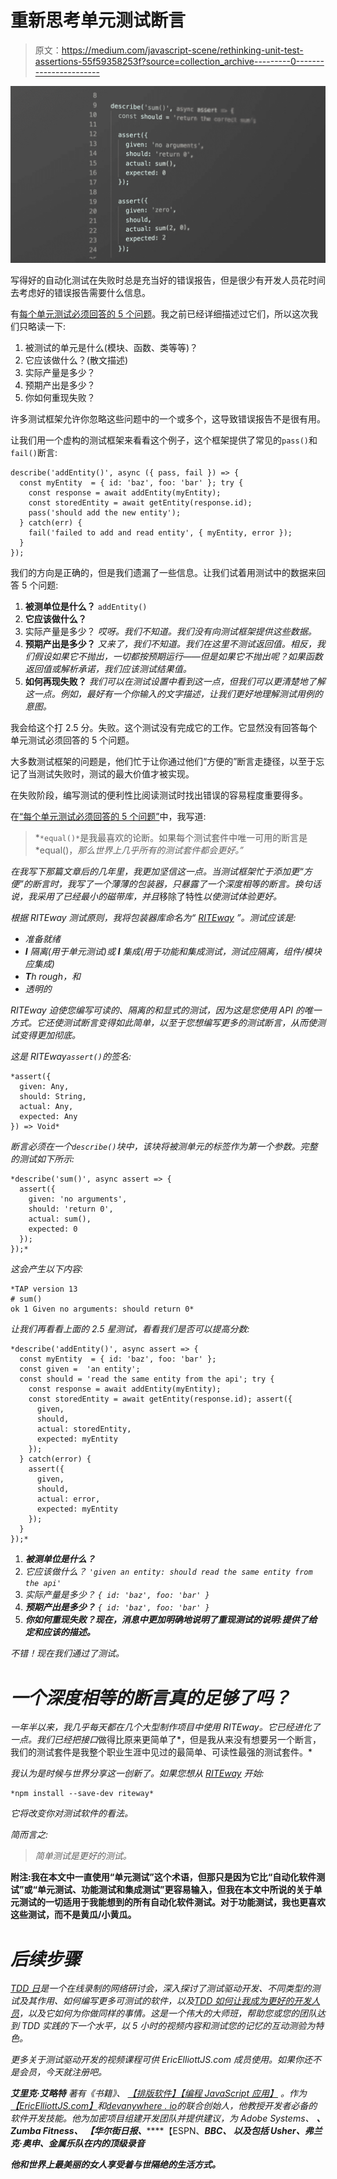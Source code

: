 # 重新思考单元测试断言

> 原文：<https://medium.com/javascript-scene/rethinking-unit-test-assertions-55f59358253f?source=collection_archive---------0----------------------->

![](img/dc3db7739ffdad15ce682e7ac11c5a5c.png)

写得好的自动化测试在失败时总是充当好的错误报告，但是很少有开发人员花时间去考虑好的错误报告需要什么信息。

有[每个单元测试必须回答的 5 个问题](/javascript-scene/what-every-unit-test-needs-f6cd34d9836d)。我之前已经详细描述过它们，所以这次我们只略读一下:

1.  被测试的单元是什么(模块、函数、类等等)？
2.  它应该做什么？(散文描述)
3.  实际产量是多少？
4.  预期产出是多少？
5.  你如何重现失败？

许多测试框架允许你忽略这些问题中的一个或多个，这导致错误报告不是很有用。

让我们用一个虚构的测试框架来看看这个例子，这个框架提供了常见的`pass()`和`fail()`断言:

```
describe('addEntity()', async ({ pass, fail }) => {
  const myEntity  = { id: 'baz', foo: 'bar' }; try {
    const response = await addEntity(myEntity);
    const storedEntity = await getEntity(response.id);
    pass('should add the new entity');
  } catch(err) {
    fail('failed to add and read entity', { myEntity, error });
  }
});
```

我们的方向是正确的，但是我们遗漏了一些信息。让我们试着用测试中的数据来回答 5 个问题:

1.  **被测单位是什么？** `addEntity()`
2.  **它应该做什么？**
3.  实际产量是多少？ *哎呀。我们不知道。我们没有向测试框架提供这些数据。*
4.  **预期产出是多少？** *又来了，我们不知道。我们在这里不测试返回值。相反，我们假设如果它不抛出，一切都按预期运行——但是如果它不抛出呢？如果函数返回值或解析承诺，我们应该测试结果值。*
5.  **如何再现失败？** *我们可以在测试设置中看到这一点，但我们可以更清楚地了解这一点。例如，最好有一个你输入的文字描述，让我们更好地理解测试用例的意图。*

我会给这个打 2.5 分。失败。这个测试没有完成它的工作。它显然没有回答每个单元测试必须回答的 5 个问题。

大多数测试框架的问题是，他们忙于让你通过他们“方便的”断言走捷径，以至于忘记了当测试失败时，测试的最大价值才被实现。

在失败阶段，编写测试的便利性比阅读测试时找出错误的容易程度重要得多。

在[“每个单元测试必须回答的 5 个问题”](/javascript-scene/what-every-unit-test-needs-f6cd34d9836d)中，我写道:

> *`*equal()*`是我最喜欢的论断。如果每个测试套件中唯一可用的断言是 *equal()，*那么世界上几乎所有的测试套件都会更好。”*

*在我写下那篇文章后的几年里，我更加坚信这一点。当测试框架忙于添加更“方便”的断言时，我写了一个薄薄的包装器，只暴露了一个深度相等的断言。换句话说，我采用了已经最小的磁带库，并且*移除了特性*以使测试体验更好。*

*根据 RITEway 测试原则，我将包装器库命名为“ [RITEway](https://github.com/ericelliott/riteway) ”。测试应该是:*

*   *准备就绪*
*   ***I** 隔离(用于单元测试)或 **I** 集成(用于功能和集成测试，测试应隔离，组件/模块应集成)*
*   ***T**h rough，和*
*   *透明的*

*RITEway 迫使您编写可读的、隔离的和显式的测试，因为这是您使用 API 的唯一方式。它还使测试断言变得如此简单，以至于您想编写更多的测试断言，从而使测试变得更加彻底。*

*这是 RITEway`assert()`的签名:*

```
*assert({
  given: Any,
  should: String,
  actual: Any,
  expected: Any
}) => Void*
```

*断言必须在一个`describe()`块中，该块将被测单元的标签作为第一个参数。完整的测试如下所示:*

```
*describe('sum()', async assert => {
  assert({
    given: 'no arguments',
    should: 'return 0',
    actual: sum(),
    expected: 0
  });
});*
```

*这会产生以下内容:*

```
*TAP version 13
# sum()
ok 1 Given no arguments: should return 0*
```

*让我们再看看上面的 2.5 星测试，看看我们是否可以提高分数:*

```
*describe('addEntity()', async assert => {
  const myEntity  = { id: 'baz', foo: 'bar' };
  const given =  'an entity';
  const should = 'read the same entity from the api'; try {
    const response = await addEntity(myEntity);
    const storedEntity = await getEntity(response.id); assert({
      given,
      should,
      actual: storedEntity,
      expected: myEntity
    });
  } catch(error) {
    assert({
      given,
      should,
      actual: error,
      expected: myEntity
    });
  }
});*
```

1.  ***被测单位是什么？***
2.  *它应该做什么？ `'given an entity: should read the same entity from the api'`*
3.  *实际产量是多少？ `{ id: 'baz', foo: 'bar' }`*
4.  ***预期产出是多少？** `{ id: 'baz', foo: 'bar' }`*
5.  ***你如何重现失败？现在，消息中更加明确地说明了重现测试的说明:提供了给定和应该的描述。***

*不错！现在我们通过了测试。*

# *一个深度相等的断言真的足够了吗？*

*一年半以来，我几乎每天都在几个大型制作项目中使用 RITEway。它已经进化了一点。我们已经把接口*做得比原来更简单了*，但是我从来没有想要另一个断言，我们的测试套件是我整个职业生涯中见过的最简单、可读性最强的测试套件。*

*我认为是时候与世界分享这一创新了。如果您想从 [RITEway](https://github.com/ericelliott/riteway) 开始:*

```
*npm install --save-dev riteway*
```

*它将改变你对测试软件的看法。*

*简而言之:*

> *简单测试是更好的测试。*

**附注:我在本文中一直使用“单元测试”这个术语，但那只是因为它比“自动化软件测试”或“单元测试、功能测试和集成测试”更容易输入，但我在本文中所说的关于单元测试的一切适用于我能想到的所有自动化软件测试。对于功能测试，我也更喜欢这些测试，而不是黄瓜/小黄瓜。**

# *后续步骤*

*[TDD 日](https://tddday.com/)是一个在线录制的网络研讨会，深入探讨了测试驱动开发、不同类型的测试及其作用、如何编写更多可测试的软件，以及[TDD 如何让我成为更好的开发人员](/javascript-scene/tdd-changed-my-life-5af0ce099f80)，以及它如何为你做同样的事情。这是一个伟大的大师班，帮助您或您的团队达到 TDD 实践的下一个水平，以 5 小时的视频内容和测试您的记忆的互动测验为特色。*

*更多关于测试驱动开发的视频课程可供 EricElliottJS.com 成员使用。如果你还不是会员，今天就注册吧。*

****艾里克·艾略特*** *著有《书籍》、* [*【排版软件】*](https://leanpub.com/composingsoftware)*[*【编程 JavaScript 应用】*](http://pjabook.com) *。作为*[*【EricElliottJS.com】*](https://ericelliottjs.com)*和*[*devanywhere . io*](https://devanywhere.io)*的联合创始人，他教授开发者必备的软件开发技能。他为加密项目组建开发团队并提供建议，为 Adobe Systems、* ***、Zumba Fitness、*** ***【华尔街日报、*******【ESPN、*******BBC、*** *以及包括* ***Usher、弗兰克·奥申、金属乐队在内的顶级录音*******

***他和世界上最美丽的女人享受着与世隔绝的生活方式。***
